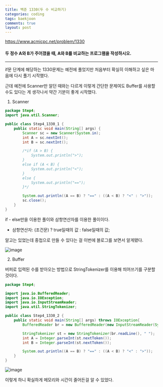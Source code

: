 ```yaml
---
title: 백준 1330(두 수 비교하기)
categories: coding
tags: baekjoon
comments: true
layout: post
---
```

<https://www.acmicpc.net/problem/1330>
#### 두 정수 A와 B가 주어졌을 때, A와 B를 비교하는 프로그램을 작성하시오.
<hr>
if문 단계에 해당하는 1330문제는 예전에 풀었지만 처음부터 확실히 이해하고 싶은 마음에 다시 풀기 시작했다.
     
근데 예전에 Scanner만 알던 때와는 다르게 이렇게 간단한 문제여도 Buffer를 사용할수도 있다는 게 생각나서 약간 기분이 좋게 시작했다.    

1. Scanner    

```java
package Step4;
import java.util.Scanner;

public class Step4_1330_1 {
    public static void main(String[] args) {
        Scanner sc = new Scanner(System.in);
        int A = sc.nextInt();
        int B = sc.nextInt();

        /*if (A > B) {
            System.out.println(">");
        }
        else if (A < B) {
            System.out.println("<");
        }
        else {
            System.out.println("==");
        }*/

        System.out.println((A == B) ? "==" : ((A < B) ? "<" : ">"));
        sc.close();
    }
}
```    
if - else만을 이용한 풀이와 삼항연산자를 이용한 풀이이다.
   
- 삼항연산자: (조건문) ? true일때의 값 : false일때의 값;
    
알고는 있었는데 중첩으로 만들 수 있다는 걸 이번에 블로그를 보면서 알게됐다.    

![image](https://user-images.githubusercontent.com/68698007/121683892-f4a3ae80-caf8-11eb-8567-a2779a89a728.png)    
    
2. Buffer    

버퍼로 입력된 수를 받아오는 방법으로 StringTokenizer를 이용해 띄어쓰기를 구분할 것이다.

```java
package Step4;

import java.io.BufferedReader;
import java.io.IOException;
import java.io.InputStreamReader;
import java.util.StringTokenizer;

public class Step4_1330_2 {
    public static void main(String[] args) throws IOException{
        BufferedReader br = new BufferedReader(new InputStreamReader(System.in));

        StringTokenizer st = new StringTokenizer(br.readLine(), " ");
        int A = Integer.parseInt(st.nextToken());
        int B = Integer.parseInt(st.nextToken());

        System.out.println((A == B) ? "==" : ((A < B) ? "<" : ">"));
    }
}

```    
![image](https://user-images.githubusercontent.com/68698007/121683960-08e7ab80-caf9-11eb-9078-7c77ecdd8510.png)

이렇게 하니 확실하게 메모리와 시간이 줄어든걸 알 수 있었다.
